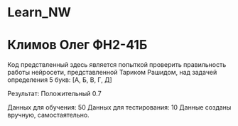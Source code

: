 # Learn_NW
# Климов Олег ФН2-41Б
Код предствленный здесь является попыткой проверить правильность работы нейросети, представленной Тариком Рашидом, над задачей определения 5 букв:
[А, Б, В, Г, Д]

Результат: Положительный 0.7

Данных для обучения: 50
Данных для тестирования: 10
Данные созданы вручную, самостаятельно.
